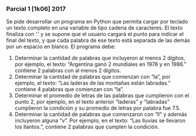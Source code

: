 ### Parcial 1 [1k06] 2017

Se pide desarrollar un programa en Python que permita cargar por teclado un texto completo en una variable de tipo cadena de caracteres. El texto finaliza con ‘.’ y se supone que el usuario cargará el punto para indicar el final del texto, y que cada palabra de ese texto está separada de las demás por un espacio en blanco. El programa debe:

1. Determinar la cantidad de palabras que incluyeron al menos 2 dígitos, por ejemplo, el texto: “Argentina ganó 2 mundiales en 1978 y en 1986.” contiene 2 palabras con al menos 2 dígitos.
2. Determinar la cantidad de palabras que comienzan con “la”, por ejemplo, el texto: “Las laderas de las montañas están labradas.” contiene 4 palabras que comienzan con “la”.
3. Determinar el promedio de letras de las palabras que cumplieron con el punto 2, por ejemplo, en el texto anterior “laderas” y “labradas” cumplieron la condición y su promedio de letras por palabra fue 7.5.
4. Determinar la cantidad de palabras que comenzaron con “ll” y además incluyeron alguna “v”. Por ejemplo, en el texto: “Las lluvias se llevaron los llantos.”, contiene 2 palabras que cumplen la condición.
